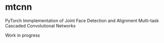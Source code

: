 # mtcnn
PyTorch Immplementation of Joint Face Detection and Alignment Multi-task Cascaded Convolutional Networks 

Work in progress
